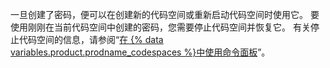 一旦创建了密码，便可以在创建新的代码空间或重新启动代码空间时使用它。 要使用刚刚在当前代码空间中创建的密码，您需要停止代码空间并恢复它。 有关停止代码空间的信息，请参阅“[在 {% data variables.product.prodname_codespaces %}中使用命令面板](/codespaces/codespaces-reference/using-the-command-palette-in-codespaces#suspending-or-stopping-a-codespace)”。
